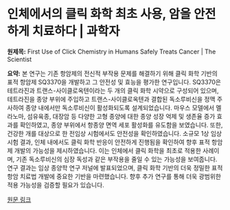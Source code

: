 # 인체에서의 클릭 화학 최초 사용, 암을 안전하게 치료하다 | 과학자

**원제목:** First Use of Click Chemistry in Humans Safely Treats Cancer | The Scientist

**요약:** 본 연구는 기존 항암제의 전신적 부작용 문제를 해결하기 위해 클릭 화학 기반의 표적 항암제 SQ3370을 개발하고 그 안전성 및 효능을 평가한 연구입니다.  SQ3370은 테트라진과 트랜스-사이클로옥텐이라는 두 개의 클릭 화학 시약으로 구성되어 있으며, 테트라진을 종양 부위에 주입하고 트랜스-사이클로옥텐과 결합된 독소루비신을 정맥 주사하여 종양 내에서만 독소루비신이 활성화되도록 설계되었습니다.  마우스 모델에서 멜라노마, 섬유육종, 대장암 등 다양한 고형 종양에 대한 종양 성장 억제 및 생존율 증가 효과를 확인하였고, 종양 부위에서 항종양 면역 세포 활성화를 유도함을 보였습니다.  또한, 건강한 개를 대상으로 한 전임상 시험에서도 안전성을 확인하였습니다. 소규모 1상 임상시험 결과,  인체 내에서도 클릭 화학 반응이 안전하게 진행됨을 확인하여 향후 표적 항암제 개발의 가능성을 제시하였습니다. 이는 인체에서 클릭 화학을 최초로 적용한 사례이며, 기존 독소루비신의 심장 독성과 같은 부작용을 줄일 수 있는 가능성을 보여줍니다.  연구 결과는  임상 종양학 연구 저널에 발표되었으며,  클릭 화학 기반의 더욱 정밀한 표적 항암 치료법 개발에 중요한 기반을 마련했습니다.  향후 추가 연구를 통해 더욱 광범위한 적용 가능성을 검증할 필요가 있습니다.

[원문 링크](https://www.the-scientist.com/first-use-of-click-chemistry-in-humans-safely-treats-cancer-73186)
